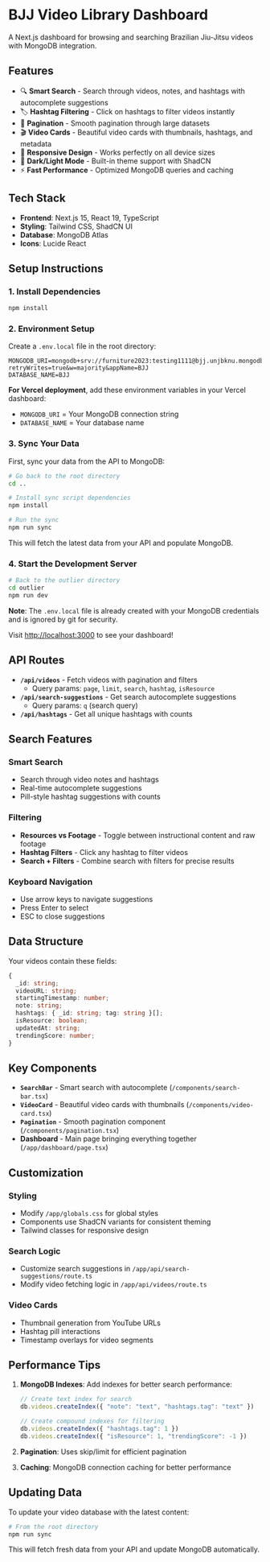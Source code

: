 # BJJ Video Library Dashboard

A Next.js dashboard for browsing and searching Brazilian Jiu-Jitsu videos with MongoDB integration.

## Features

- 🔍 **Smart Search** - Search through videos, notes, and hashtags with autocomplete suggestions
- 🏷️ **Hashtag Filtering** - Click on hashtags to filter videos instantly
- 📄 **Pagination** - Smooth pagination through large datasets
- 🎬 **Video Cards** - Beautiful video cards with thumbnails, hashtags, and metadata
- 📱 **Responsive Design** - Works perfectly on all device sizes
- 🌙 **Dark/Light Mode** - Built-in theme support with ShadCN
- ⚡ **Fast Performance** - Optimized MongoDB queries and caching

## Tech Stack

- **Frontend**: Next.js 15, React 19, TypeScript
- **Styling**: Tailwind CSS, ShadCN UI
- **Database**: MongoDB Atlas
- **Icons**: Lucide React

## Setup Instructions

### 1. Install Dependencies

```bash
npm install
```

### 2. Environment Setup

Create a `.env.local` file in the root directory:

```env
MONGODB_URI=mongodb+srv://furniture2023:testing1111@bjj.unjbknu.mongodb.net/?retryWrites=true&w=majority&appName=BJJ
DATABASE_NAME=BJJ
```

**For Vercel deployment**, add these environment variables in your Vercel dashboard:
- `MONGODB_URI` = Your MongoDB connection string
- `DATABASE_NAME` = Your database name

### 3. Sync Your Data

First, sync your data from the API to MongoDB:

```bash
# Go back to the root directory
cd ..

# Install sync script dependencies
npm install

# Run the sync
npm run sync
```

This will fetch the latest data from your API and populate MongoDB.

### 4. Start the Development Server

```bash
# Back to the outlier directory
cd outlier
npm run dev
```

**Note**: The `.env.local` file is already created with your MongoDB credentials and is ignored by git for security.

Visit [http://localhost:3000](http://localhost:3000) to see your dashboard!

## API Routes

- **`/api/videos`** - Fetch videos with pagination and filters
  - Query params: `page`, `limit`, `search`, `hashtag`, `isResource`
- **`/api/search-suggestions`** - Get search autocomplete suggestions
  - Query params: `q` (search query)
- **`/api/hashtags`** - Get all unique hashtags with counts

## Search Features

### Smart Search
- Search through video notes and hashtags
- Real-time autocomplete suggestions
- Pill-style hashtag suggestions with counts

### Filtering
- **Resources vs Footage** - Toggle between instructional content and raw footage
- **Hashtag Filters** - Click any hashtag to filter videos
- **Search + Filters** - Combine search with filters for precise results

### Keyboard Navigation
- Use arrow keys to navigate suggestions
- Press Enter to select
- ESC to close suggestions

## Data Structure

Your videos contain these fields:
```typescript
{
  _id: string;
  videoURL: string;
  startingTimestamp: number;
  note: string;
  hashtags: { _id: string; tag: string }[];
  isResource: boolean;
  updatedAt: string;
  trendingScore: number;
}
```

## Key Components

- **`SearchBar`** - Smart search with autocomplete (`/components/search-bar.tsx`)
- **`VideoCard`** - Beautiful video cards with thumbnails (`/components/video-card.tsx`)
- **`Pagination`** - Smooth pagination component (`/components/pagination.tsx`)
- **Dashboard** - Main page bringing everything together (`/app/dashboard/page.tsx`)

## Customization

### Styling
- Modify `/app/globals.css` for global styles
- Components use ShadCN variants for consistent theming
- Tailwind classes for responsive design

### Search Logic
- Customize search suggestions in `/app/api/search-suggestions/route.ts`
- Modify video fetching logic in `/app/api/videos/route.ts`

### Video Cards
- Thumbnail generation from YouTube URLs
- Hashtag pill interactions
- Timestamp overlays for video segments

## Performance Tips

1. **MongoDB Indexes**: Add indexes for better search performance:
   ```javascript
   // Create text index for search
   db.videos.createIndex({ "note": "text", "hashtags.tag": "text" })
   
   // Create compound indexes for filtering
   db.videos.createIndex({ "hashtags.tag": 1 })
   db.videos.createIndex({ "isResource": 1, "trendingScore": -1 })
   ```

2. **Pagination**: Uses skip/limit for efficient pagination
3. **Caching**: MongoDB connection caching for better performance

## Updating Data

To update your video database with the latest content:

```bash
# From the root directory
npm run sync
```

This will fetch fresh data from your API and update MongoDB automatically.
